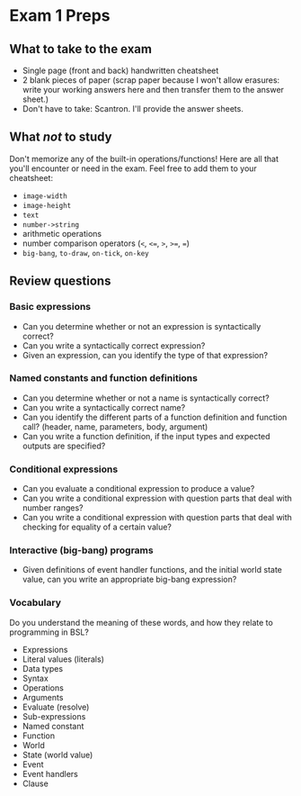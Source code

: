 # Exam 1 Preps

## What to take to the exam

- Single page (front and back) handwritten cheatsheet
- 2 blank pieces of paper (scrap paper because I won't allow erasures: write your working answers here and then transfer them to the answer sheet.)
- Don't have to take: Scantron. I'll provide the answer sheets.


## What _not_ to study

Don't memorize any of the built-in operations/functions! Here are all that you'll encounter or need in the exam. Feel free to add them to your cheatsheet:

- `image-width`
- `image-height`
- `text`
- `number->string`
- arithmetic operations
- number comparison operators (`<`, `<=`, `>`, `>=`, `=`)
- `big-bang`, `to-draw`, `on-tick`, `on-key`


## Review questions

### Basic expressions

- Can you determine whether or not an expression is syntactically correct?
- Can you write a syntactically correct expression?
- Given an expression, can you identify the type of that expression?


### Named constants and function definitions

- Can you determine whether or not a name is syntactically correct?
- Can you write a syntactically correct name?
- Can you identify the different parts of a function definition and function call? (header, name, parameters, body, argument)
- Can you write a function definition, if the input types and expected outputs are specified?


### Conditional expressions

- Can you evaluate a conditional expression to produce a value?
- Can you write a conditional expression with question parts that deal with number ranges?
- Can you write a conditional expression with question parts that deal with checking for equality of a certain value?


### Interactive (big-bang) programs

- Given definitions of event handler functions, and the initial world state value, can you write an appropriate big-bang expression?


### Vocabulary

Do you understand the meaning of these words, and how they relate to programming in BSL?

- Expressions
- Literal values (literals)
- Data types
- Syntax
- Operations
- Arguments
- Evaluate (resolve)
- Sub-expressions
- Named constant
- Function
- World
- State (world value)
- Event
- Event handlers
- Clause



